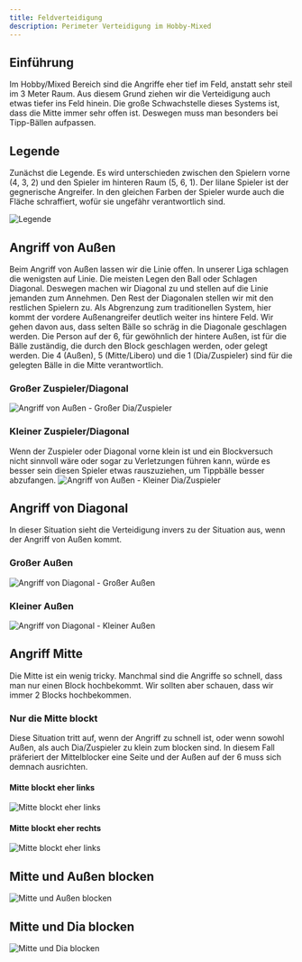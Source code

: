 ```yaml
---
title: Feldverteidigung
description: Perimeter Verteidigung im Hobby-Mixed
---
```


## Einführung
Im Hobby/Mixed Bereich sind die Angriffe eher tief im 
Feld, anstatt sehr steil im 3 Meter Raum. 
Aus diesem Grund ziehen wir die Verteidigung auch etwas 
tiefer ins Feld hinein. 
Die große Schwachstelle dieses Systems ist, dass die 
Mitte immer sehr offen ist. 
Deswegen muss man besonders bei Tipp-Bällen aufpassen.

## Legende
Zunächst die Legende. Es wird unterschieden zwischen den 
Spielern vorne (4, 3, 2) und den Spieler im hinteren
Raum (5, 6, 1). Der lilane Spieler ist der gegnerische 
Angreifer. In den gleichen Farben der Spieler wurde auch 
die Fläche schraffiert, wofür sie ungefähr verantwortlich 
sind.


![Legende](/docs/defense/legend.webp)

## Angriff von Außen
Beim Angriff von Außen lassen wir die Linie offen. 
In unserer Liga schlagen die wenigsten auf Linie. 
Die meisten Legen den Ball oder Schlagen Diagonal.
Deswegen machen wir Diagonal zu und stellen auf die 
Linie jemanden zum Annehmen.
Den Rest der Diagonalen stellen wir mit den restlichen 
Spielern zu. Als Abgrenzung zum traditionellen System,
hier kommt der vordere Außenangreifer deutlich weiter 
ins hintere Feld. Wir gehen davon aus, dass selten 
Bälle so schräg in die Diagonale geschlagen werden.
Die Person auf der 6, für gewöhnlich der hintere Außen, 
ist für die Bälle zuständig, die durch den Block geschlagen
werden, oder gelegt werden. Die 4 (Außen), 5 (Mitte/Libero) 
und die 1 (Dia/Zuspieler) sind für die gelegten Bälle 
in die Mitte verantwortlich.

### Großer Zuspieler/Diagonal
![Angriff von Außen - Großer Dia/Zuspieler](/docs/defense/outside_tall_dia_setter.webp)

### Kleiner Zuspieler/Diagonal
Wenn der Zuspieler oder Diagonal vorne klein ist und ein 
Blockversuch nicht sinnvoll wäre oder sogar zu Verletzungen 
führen kann, würde es besser sein diesen Spieler etwas 
rauszuziehen, um Tippbälle besser abzufangen.
![Angriff von Außen - Kleiner Dia/Zuspieler](/docs/defense/outside_small_dia_setter.webp)

## Angriff von Diagonal
In dieser Situation sieht die Verteidigung invers zu der 
Situation aus, wenn der Angriff von Außen kommt.

### Großer Außen
![Angriff von Diagonal - Großer Außen](/docs/defense/dia_tall_outside.webp)

### Kleiner Außen
![Angriff von Diagonal - Kleiner Außen](/docs/defense/dia_small_outside.webp)

## Angriff Mitte
Die Mitte ist ein wenig tricky. Manchmal sind die Angriffe 
so schnell, dass man nur einen Block hochbekommt. 
Wir sollten aber schauen, dass wir immer 2 Blocks 
hochbekommen. 

### Nur die Mitte blockt
Diese Situation tritt auf, wenn der Angriff zu schnell ist,
oder wenn sowohl Außen, als auch Dia/Zuspieler zu klein 
zum blocken sind. In diesem Fall präferiert der Mittelblocker 
eine Seite und der Außen auf der 6 muss sich demnach ausrichten.

#### Mitte blockt eher links
![Mitte blockt eher links](/docs/defense/middle_middle_alone_left.webp)

#### Mitte blockt eher rechts
![Mitte blockt eher links](/docs/defense/middle_middle_alone_right.webp)

## Mitte und Außen blocken
![Mitte und Außen blocken](/docs/defense/middle_middle_and_outside.webp)

## Mitte und Dia blocken
![Mitte und Dia blocken](/docs/defense/middle_middle_and_dia.webp)

